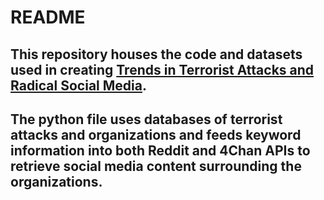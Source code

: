 # README

## This repository houses the code and datasets used in creating [Trends in Terrorist Attacks and Radical Social Media]("https://viz.elr64.georgetown.domains").

## The python file uses databases of terrorist attacks and organizations and feeds keyword information into both Reddit and 4Chan APIs to retrieve social media content surrounding the organizations.
